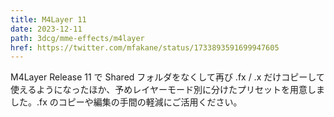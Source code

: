```yaml
---
title: M4Layer 11
date: 2023-12-11
path: 3dcg/mme-effects/m4layer
href: https://twitter.com/mfakane/status/1733893591699947605
---
```


M4Layer Release 11 で Shared フォルダをなくして再び .fx / .x だけコピーして使えるようになったほか、予めレイヤーモード別に分けたプリセットを用意しました。.fx のコピーや編集の手間の軽減にご活用ください。
